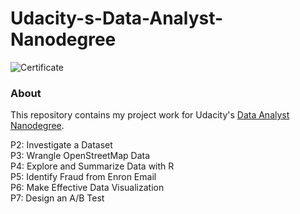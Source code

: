 # Udacity-s-Data-Analyst-Nanodegree


![Certificate](https://raw.githubusercontent.com/tcook1/Udacity-s-Data-Analyst-Nanodegree/edit/master/certificate.jpg)


### About
This repository contains my project work for Udacity's [Data Analyst Nanodegree](https://www.udacity.com/course/data-analyst-nanodegree--nd002).

P2: Investigate a Dataset<br>
P3: Wrangle OpenStreetMap Data<br>
P4: Explore and Summarize Data with R<br>
P5: Identify Fraud from Enron Email<br>
P6: Make Effective Data Visualization <br>
P7: Design an A/B Test

